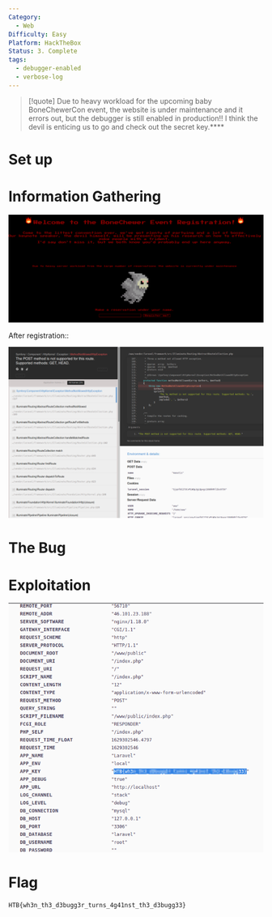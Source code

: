 ```yaml
---
Category:
  - Web
Difficulty: Easy
Platform: HackTheBox
Status: 3. Complete
tags:
  - debugger-enabled
  - verbose-log
---
```

>[!quote]
> Due to heavy workload for the upcoming baby BoneChewerCon event, the website is under maintenance and it errors out, but the debugger is still enabled in production!! I think the devil is enticing us to go and check out the secret key.****

# Set up

# Information Gathering

![Pasted image 20210818180120.png](../../zzz_res/attachments/Pasted_image_20210818180120.png)

After registration::

![Pasted image 20210818180306.png](../../zzz_res/attachments/Pasted_image_20210818180306.png)

# The Bug

# Exploitation

![Pasted image 20210818180411.png](../../zzz_res/attachments/Pasted_image_20210818180411.png)

# Flag

`HTB{wh3n_th3_d3bugg3r_turns_4g41nst_th3_d3bugg33}`
